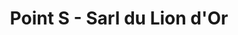 ---
title: "Point S - Sarl du Lion d'Or"
url: /orchies/point-s-sarl-du-lion-dor/
shop: réparation de voitures
---